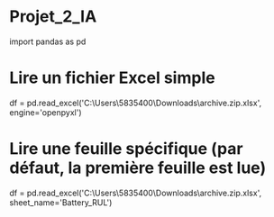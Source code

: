 # Projet_2_IA


import pandas as pd

# Lire un fichier Excel simple
df = pd.read_excel('C:\Users\5835400\Downloads\archive.zip.xlsx', engine='openpyxl')



# Lire une feuille spécifique (par défaut, la première feuille est lue)
df = pd.read_excel('C:\Users\5835400\Downloads\archive.zip.xlsx', sheet_name='Battery_RUL')








